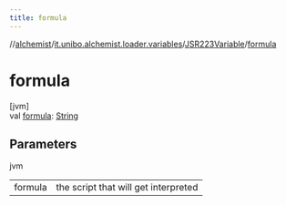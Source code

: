 ```yaml
---
title: formula
---
```

//[alchemist](../../../index.html)/[it.unibo.alchemist.loader.variables](../index.html)/[JSR223Variable](index.html)/[formula](formula.html)



# formula



[jvm]\
val [formula](formula.html): [String](https://kotlinlang.org/api/latest/jvm/stdlib/kotlin/-string/index.html)



## Parameters


jvm

| | |
|---|---|
| formula | the script that will get interpreted |





